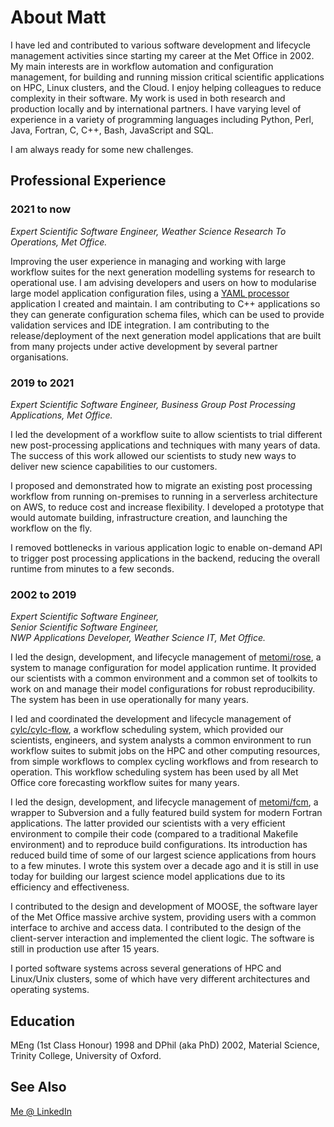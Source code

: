 # About Matt

I have led and contributed to various software development and lifecycle
management activities since starting my career at the Met Office in 2002.
My main interests are in workflow automation and configuration management, for
building and running mission critical scientific applications on HPC, Linux
clusters, and the Cloud.  I enjoy helping colleagues to reduce complexity in
their software. My work is used in both research and production locally and by
international partners. I have varying level of experience in a variety of
programming languages including Python, Perl, Java, Fortran, C, C++, Bash,
JavaScript and SQL.

I am always ready for some new challenges.

## Professional Experience

### 2021 to now

*Expert Scientific Software Engineer,
Weather Science Research To Operations, Met Office.*

Improving the user experience in managing and working with large workflow suites
for the next generation modelling systems for research to operational use.
I am advising developers and users on how to modularise large model application
configuration files, using a
[YAML processor](https://github.com/JCSDA-internal/yamlprocessor) application
I created and maintain. I am contributing to C++ applications so they can
generate configuration schema files, which can be used to provide validation
services and IDE integration. I am contributing to the release/deployment of the
next generation model applications that are built from many projects under
active development by several partner organisations.

### 2019 to 2021

*Expert Scientific Software Engineer,
Business Group Post Processing Applications, Met Office.*

I led the development of a workflow suite to allow scientists to trial different
new post-processing applications and techniques with many years of data.
The success of this work allowed our scientists to study new ways to deliver
new science capabilities to our customers.

I proposed and demonstrated how to migrate an existing post processing workflow
from running on-premises to running in a serverless architecture on AWS, to
reduce cost and increase flexibility. I developed a prototype that would
automate building, infrastructure creation, and launching the workflow on the fly.

I removed bottlenecks in various application logic to enable on-demand API to
trigger post processing applications in the backend, reducing the overall
runtime from minutes to a few seconds.

### 2002 to 2019

*Expert Scientific Software Engineer,*  
*Senior Scientific Software Engineer,*  
*NWP Applications Developer, Weather Science IT, Met Office.*

I led the design, development, and lifecycle management of
[metomi/rose](https://github.com/metomi/rose/), a system to manage configuration
for model application runtime. It provided our scientists with a common
environment and a common set of toolkits to work on and manage their model
configurations for robust reproducibility. The system has been in use
operationally for many years.

I led and coordinated the development and lifecycle management of
[cylc/cylc-flow](https://github.com/cylc/cylc-flow/), a workflow scheduling
system, which provided our scientists, engineers, and system analysts a
common environment to run workflow suites to submit jobs on the HPC and
other computing resources, from simple workflows to complex cycling
workflows and from research to operation. This workflow scheduling system
has been used by all Met Office core forecasting workflow suites for many years.

I led the design, development, and lifecycle management of
[metomi/fcm](https://github.com/metomi/fcm/), a wrapper to Subversion and a
fully featured build system for modern Fortran applications. The latter
provided our scientists with a very efficient environment to compile their
code (compared to a traditional Makefile environment) and to reproduce
build configurations. Its introduction has reduced build time of some of
our largest science applications from hours to a few minutes. I wrote this
system over a decade ago and it is still in use today for building our
largest science model applications due to its efficiency and effectiveness.

I contributed to the design and development of MOOSE, the software layer
of the Met Office massive archive system, providing users with a common
interface to archive and access data. I contributed to the design of the
client-server interaction and implemented the client logic. The software
is still in production use after 15 years.

I ported software systems across several generations of HPC and Linux/Unix
clusters, some of which have very different architectures and operating systems.

## Education

MEng (1st Class Honour) 1998 and DPhil (aka PhD) 2002,
Material Science, Trinity College, University of Oxford.

## See Also

[Me @ LinkedIn](https://www.linkedin.com/in/matthewrmshin/)

<!--
**matthewrmshin/matthewrmshin** is a ✨ _special_ ✨ repository because its `README.md` (this file) appears on your GitHub profile.

Here are some ideas to get you started:

- 🔭 I’m currently working on ...
- 🌱 I’m currently learning ...
- 👯 I’m looking to collaborate on ...
- 🤔 I’m looking for help with ...
- 💬 Ask me about ...
- 📫 How to reach me: ...
- 😄 Pronouns: ...
- ⚡ Fun fact: ...
-->
